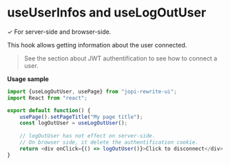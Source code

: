 # useUserInfos and useLogOutUser

✓ For server-side and browser-side.

This hook allows getting information about the user connected.

> See the section about JWT authentification to see how to connect a user.

**Usage sample**
```typescript jsx
import {useLogOutUser, usePage} from "jopi-rewrite-ui";
import React from "react";

export default function() {
    usePage().setPageTitle("My page title");
    const logOutUser = useLogOutUser();
    
    // logOutUser has not effect on server-side.
    // On browser side, it delete the authentification cookie.
    return <div onClick={() => logOutUser()}>Click to disconnect</div>
}
```